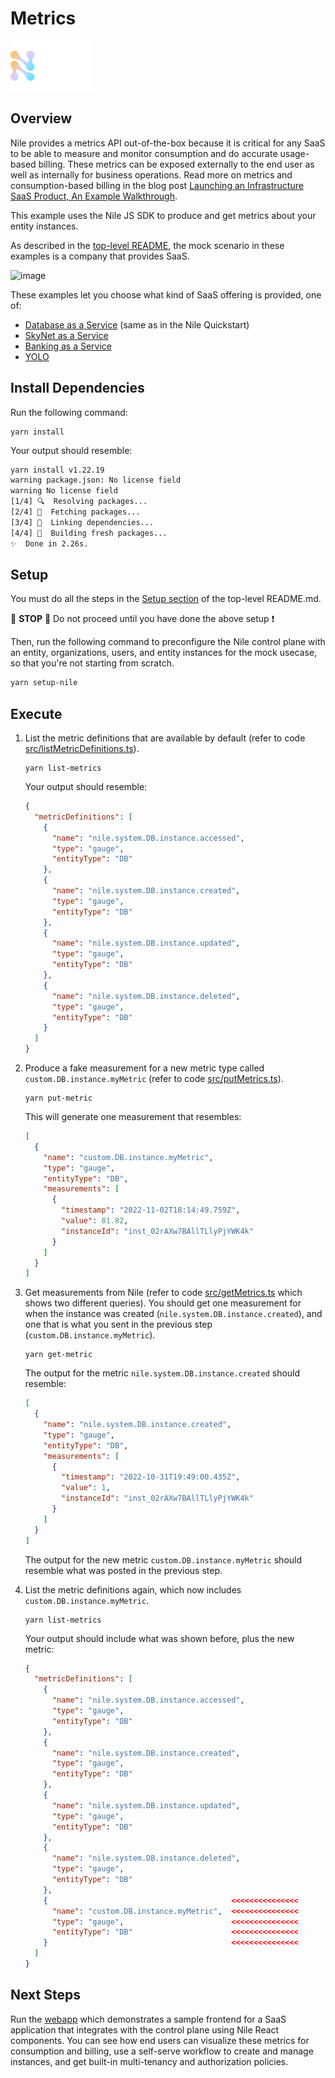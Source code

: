 # Metrics

![image](../images/Nile-text-logo.png)

## Overview

Nile provides a metrics API out-of-the-box because it is critical for any SaaS to be able to measure and monitor consumption and do accurate usage-based billing.
These metrics can be exposed externally to the end user as well as internally for business operations.
Read more on metrics and consumption-based billing in the blog post [Launching an Infrastructure SaaS Product, An Example Walkthrough](https://www.thenile.dev/blog/launch-infra-saas#metrics-and-consumption-based-billing).

This example uses the Nile JS SDK to produce and get metrics about your entity instances.

As described in the [top-level README](../README.md), the mock scenario in these examples is a company that provides SaaS.

![image](../images/saas.png)

These examples let you choose what kind of SaaS offering is provided, one of:

- [Database as a Service](../usecases/DB/) (same as in the Nile Quickstart)
- [SkyNet as a Service](../usecases/SkyNet/)
- [Banking as a Service](../usecases/Banking/)
- [YOLO](../usecases/README.md#yolo)

## Install Dependencies

Run the following command:

```
yarn install
```

Your output should resemble:

```bash
yarn install v1.22.19
warning package.json: No license field
warning No license field
[1/4] 🔍  Resolving packages...
[2/4] 🚚  Fetching packages...
[3/4] 🔗  Linking dependencies...
[4/4] 🔨  Building fresh packages...
✨  Done in 2.26s.
```

## Setup

You must do all the steps in the [Setup section](../README.md#setup) of the top-level README.md.

:stop_sign: **STOP** :stop_sign: Do not proceed until you have done the above setup :heavy_exclamation_mark:

Then, run the following command to preconfigure the Nile control plane with an entity, organizations, users, and entity instances for the mock usecase, so that you're not starting from scratch.

```bash
yarn setup-nile
```

## Execute

1. List the metric definitions that are available by default (refer to code [src/listMetricDefinitions.ts](src/listMetricDefinitions.ts)).

   ```
   yarn list-metrics
   ```

   Your output should resemble:

   ```json
   {
     "metricDefinitions": [
       {
         "name": "nile.system.DB.instance.accessed",
         "type": "gauge",
         "entityType": "DB"
       },
       {
         "name": "nile.system.DB.instance.created",
         "type": "gauge",
         "entityType": "DB"
       },
       {
         "name": "nile.system.DB.instance.updated",
         "type": "gauge",
         "entityType": "DB"
       },
       {
         "name": "nile.system.DB.instance.deleted",
         "type": "gauge",
         "entityType": "DB"
       }
     ]
   }
   ```

2. Produce a fake measurement for a new metric type called `custom.DB.instance.myMetric` (refer to code [src/putMetrics.ts](src/putMetrics.ts)).

   ```
   yarn put-metric
   ```

   This will generate one measurement that resembles:

   ```json
   [
     {
       "name": "custom.DB.instance.myMetric",
       "type": "gauge",
       "entityType": "DB",
       "measurements": [
         {
           "timestamp": "2022-11-02T18:14:49.759Z",
           "value": 81.82,
           "instanceId": "inst_02rAXw7BAllTLlyPjYWK4k"
         }
       ]
     }
   ]
   ```

3. Get measurements from Nile (refer to code [src/getMetrics.ts](src/getMetrics.ts) which shows two different queries). You should get one measurement for when the instance was created (`nile.system.DB.instance.created`), and one that is what you sent in the previous step (`custom.DB.instance.myMetric`).

   ```
   yarn get-metric
   ```

   The output for the metric `nile.system.DB.instance.created` should resemble:

   ```json
   [
     {
       "name": "nile.system.DB.instance.created",
       "type": "gauge",
       "entityType": "DB",
       "measurements": [
         {
           "timestamp": "2022-10-31T19:49:00.435Z",
           "value": 1,
           "instanceId": "inst_02rAXw7BAllTLlyPjYWK4k"
         }
       ]
     }
   ]
   ```

   The output for the new metric `custom.DB.instance.myMetric` should resemble what was posted in the previous step.

4. List the metric definitions again, which now includes `custom.DB.instance.myMetric`.

   ```
   yarn list-metrics
   ```

   Your output should include what was shown before, plus the new metric:

   ```json
   {
     "metricDefinitions": [
       {
         "name": "nile.system.DB.instance.accessed",
         "type": "gauge",
         "entityType": "DB"
       },
       {
         "name": "nile.system.DB.instance.created",
         "type": "gauge",
         "entityType": "DB"
       },
       {
         "name": "nile.system.DB.instance.updated",
         "type": "gauge",
         "entityType": "DB"
       },
       {
         "name": "nile.system.DB.instance.deleted",
         "type": "gauge",
         "entityType": "DB"
       },
       {                                         <<<<<<<<<<<<<<<
         "name": "custom.DB.instance.myMetric",  <<<<<<<<<<<<<<<
         "type": "gauge",                        <<<<<<<<<<<<<<<
         "entityType": "DB"                      <<<<<<<<<<<<<<<
       }                                         <<<<<<<<<<<<<<<
     ]
   }
   ```

## Next Steps

Run the [webapp](../webapp/) which demonstrates a sample frontend for a SaaS application that integrates with the control plane using Nile React components.
You can see how end users can visualize these metrics for consumption and billing, use a self-serve workflow to create and manage instances, and get built-in multi-tenancy and authorization policies.
